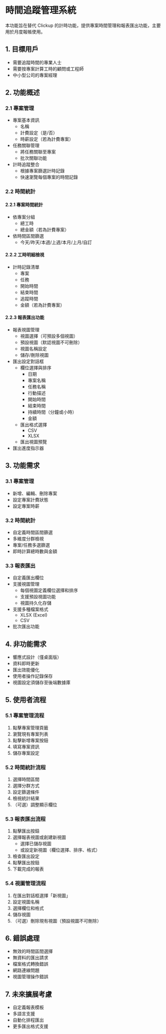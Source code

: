 # 時間追蹤管理系統

本功能旨在替代 Clickup 的計時功能，提供專案時間管理和報表匯出功能，主要用於月度報帳使用。

## 1. 目標用戶

- 需要追蹤時間的專業人士
- 需要按專案計算工時的顧問或工程師
- 中小型公司的專案經理

## 2. 功能概述

### 2.1 專案管理

- 專案基本資訊
  - 名稱
  - 計費設定（是/否）
  - 時薪設定（若為計費專案）
- 任務關聯管理
  - 將任務關聯至專案
  - 批次關聯功能
- 計時追蹤整合
  - 根據專案篩選計時記錄
  - 快速瀏覽每個專案的時間記錄

### 2.2 時間統計

#### 2.2.1 專案時間統計
- 依專案分組
  - 總工時
  - 總金額（若為計費專案）
- 依時間區間篩選
  - 今天/昨天/本週/上週/本月/上月/自訂

#### 2.2.2 工時明細檢視
- 計時記錄清單
  - 專案
  - 任務
  - 開始時間
  - 結束時間
  - 追蹤時間
  - 金額（若為計費專案）

#### 2.2.3 報表匯出功能
- 報表視圖管理
  - 視圖選擇（可預設多個視圖）
  - 預設視圖（默認視圖不可刪除）
  - 視圖名稱設定
  - 儲存/刪除視圖
- 匯出設定對話框
  - 欄位選擇與排序
    - 日期
    - 專案名稱
    - 任務名稱
    - 行動描述
    - 開始時間
    - 結束時間
    - 持續時間（分鐘或小時）
    - 金額
  - 匯出格式選擇
    - CSV
    - XLSX
  - 匯出視圖預覽
- 匯出進度指示器

## 3. 功能需求

### 3.1 專案管理
- 新增、編輯、刪除專案
- 設定專案計費狀態
- 設定專案時薪

### 3.2 時間統計
- 自定義時間區間篩選
- 多維度分群檢視
- 專案/任務多選篩選
- 即時計算總時數與金額

### 3.3 報表匯出
- 自定義匯出欄位
- 支援視圖管理
  - 每個視圖定義欄位選擇和排序
  - 支援預設視圖功能
  - 視圖持久化存儲
- 支援多種檔案格式
  - XLSX (Excel)
  - CSV
- 批次匯出功能

## 4. 非功能需求
- 響應式設計（僅桌面版）
- 資料即時更新
- 匯出效能優化
- 使用者操作記錄保存
- 視圖設定須儲存至後端數據庫

## 5. 使用者流程

### 5.1 專案管理流程
1. 點擊專案管理頁籤
2. 瀏覽現有專案列表
3. 點擊新增專案按鈕
4. 填寫專案資訊
5. 儲存專案設定

### 5.2 時間統計流程
1. 選擇時間區間
2. 選擇分群方式
3. 設定篩選條件
4. 檢視統計結果
5. （可選）調整顯示欄位

### 5.3 報表匯出流程
1. 點擊匯出按鈕
2. 選擇報表視圖或創建新視圖
   - 選擇已儲存視圖
   - 或設定新視圖（欄位選擇、排序、格式）
3. 檢查匯出設定
4. 點擊匯出按鈕
5. 下載完成的報表

### 5.4 視圖管理流程
1. 在匯出對話框選擇「新視圖」
2. 設定視圖名稱
3. 選擇欄位和格式
4. 儲存視圖
5. （可選）刪除現有視圖（預設視圖不可刪除）

## 6. 錯誤處理
- 無效的時間區間選擇
- 無資料的匯出請求
- 檔案格式轉換錯誤
- 網路連線問題
- 視圖管理操作錯誤

## 7. 未來擴展考慮
- 自定義報表模板
- 多語言支援
- 自動化排程匯出
- 更多匯出格式支援 
